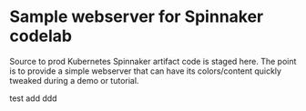 # Sample webserver for Spinnaker codelab

Source to prod Kubernetes Spinnaker artifact code is staged here. The point is
to provide a simple webserver that can have its colors/content quickly tweaked
during a demo or tutorial.

test add 
ddd
